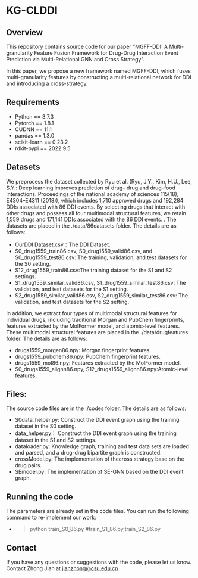 # KG-CLDDI

## Overview

This repository contains source code for our paper "MGFF-DDI: A Multi-granularity Feature Fusion Framework for Drug-Drug Interaction Event Prediction via Multi-Relational GNN and Cross Strategy".

In this paper, we propose a new framework named MGFF-DDI, which fuses multi-granularity features by constructing a multi-relational network for DDI and introducing a cross-strategy. 

## Requirements

* Python == 3.7.3
* Pytorch == 1.8.1
* CUDNN == 11.1
* pandas == 1.3.0
* scikit-learn == 0.23.2
* rdkit-pypi == 2022.9.5
  
## Datasets
We preprocess the dataset collected by Ryu et al. (Ryu, J.Y., Kim, H.U., Lee, S.Y.: Deep learning improves prediction of drug–
drug and drug–food interactions. Proceedings of the national academy of sciences
115(18), E4304–E4311 (2018)), which includes 1,710 approved drugs and 192,284 DDIs associated with 86 DDI events. By selecting drugs that interact with other drugs and possess all four multimodal structural features, we retain 1,559 drugs and 171,141 DDIs associated with the 86 DDI events.
. The datasets are placed in the ./data/86datasets folder. The details are as follows:
* OurDDI Dataset.csv：The DDI Dataset.
* S0_drug1559_train86.csv, S0_drug1559_valid86.csv, and S0_drug1559_test86.csv: The training, validation, and test datasets for the S0 setting.
* S12_drug1559_train86.csv:The training dataset for the S1 and S2 settings.
* S1_drug1559_similar_valid86.csv, S1_drug1559_similar_test86.csv: The validation, and test datasets for the S1 setting.
* S2_drug1559_similar_valid86.csv, S2_drug1559_similar_test86.csv: The validation, and test datasets for the S2 setting. 

In addition, we extract four types of multimodal structural features for individual drugs, including traditional Morgan and PubChem fingerprints, features extracted by the MolFormer model, and atomic-level features. These multimodal structural features are placed in the ./data/drugfeatures folder. The details are as follows:
* drugs1559_morgen86.npy: Morgan fingerprint features.
* drugs1559_pubchem86.npy: PubChem fingerprint features.
* drugs1559_mol86.npy: Features extracted by the MolFormer model.
* S0_drugs1559_alignn86.npy, S12_drugs1559_alignn86.npy:Atomic-level features.
  
## Files:
The source code files are in the ./codes folder. The details are as follows:
* S0data_helper.py: Construct the DDI event graph using the training dataset in the S0 setting.
* data_helper.py： Construct the DDI event graph using the training dataset in the S1 and S2 settings.
* dataloader.py: Knowledge graph, training and test data sets are loaded and parsed, and a drug-drug bipartite graph is constructed.
* crossModel.py: The implementation of thecross strategy base on the drug pairs.
* SEmodel.py: The implementation of SE-GNN based on the DDI event graph.
  
## Running the code

The parameters are already set in the code files. You can run the following command to re-implement our work:

* > python train_S0_86.py #train_S1_86.py,train_S2_86.py

## Contact

If you have any questions or suggestions with the code, please let us know. Contact Zhong Jian at jianzhong@csu.edu.cn

